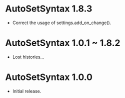 AutoSetSyntax 1.8.3
===================

- Correct the usage of settings.add_on_change().


AutoSetSyntax 1.0.1 ~ 1.8.2
===========================

- Lost histories...


AutoSetSyntax 1.0.0
===================

- Initial release.
